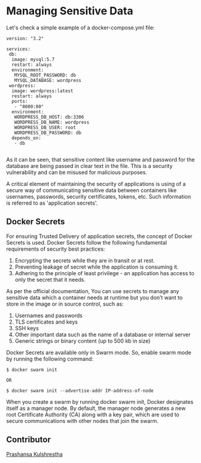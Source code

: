 # Managing Sensitive Data

Let's check a simple example of a docker-compose.yml file:

```
version: "3.2"

services:
 db:
  image: mysql:5.7
  restart: always
  environment:
   MYSQL_ROOT_PASSWORD: db
   MYSQL_DATABASE: wordpress
 wordpress:
  image: wordpress:latest
  restart: always
  ports:
   - "8080:80"
  environment:
   WORDPRESS_DB_HOST: db:3306
   WORDPRESS_DB_NAME: wordpress
   WORDPRESS_DB_USER: root
   WORDPRESS_DB_PASSWORD: db
  depends_on:
   - db
   
```

As it can be seen, that sensitive content like username and password for the database are being passed in clear text in the file. This is a security vulnerability and can be misused for malicious purposes. 

A critical element of maintaining the security of applications is using of a secure way of communicating sensitive data between containers like usernames, passwords, security certificates, tokens, etc. Such information is referred to as 'application secrets'. 

## Docker Secrets

For ensuring Trusted Delivery of application secrets, the concept of Docker Secrets is used. 
Docker Secrets follow the following fundamental requirements of security best practices:
1) Encrypting the secrets while they are in transit or at rest.
2) Preventing leakage of secret while the application is consuming it.
3) Adhering to the principle of least privilege - an application has access to only the secret that it needs.

As per the official documentation,
You can use secrets to manage any sensitive data which a container needs at runtime but you don’t want to store in the image or in source control, such as:
1) Usernames and passwords
2) TLS certificates and keys
3) SSH keys
4) Other important data such as the name of a database or internal server
5) Generic strings or binary content (up to 500 kb in size)

Docker Secrets are available only in Swarm mode. So, enable swarm mode by running the following command:

```
$ docker swarm init

OR

$ docker swarm init --advertise-addr IP-address-of-node
```

When you create a swarm by running docker swarm init, Docker designates itself as a manager node. By default, the manager node generates a new root Certificate Authority (CA) along with a key pair, which are used to secure communications with other nodes that join the swarm.







## Contributor

[Prashansa Kulshrestha](https://github.com/Prashansa-K)


